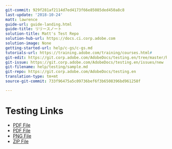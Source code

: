 ```yaml
---
git-commit: 929f281af2114d7ed4173f66e85085ded450a8c8
last-update: '2018-10-24'
matt: lawrence
guide-url: guide-landing.html
guide-title: リリースノート
solution-title: Matt's Test Repo
solution-hub-url: https://docs.ci.corp.adobe.com
solution-image: None
getting-started-url: help/c-gs/c-gs.md
tutorials-url: https://training.adobe.com/training/courses.html#
git-edit: https://git.corp.adobe.com/AdobeDocs/testing.en/tree/master/help/testing/sample.md
git-issue: https://git.corp.adobe.com/AdobeDocs/testing.en/issues/new
git-filename: help/testing/sample.md
git-repo: https://git.corp.adobe.com/AdobeDocs/testing.en
translation-type: tm+mt
source-git-commit: 733f96475a5c09736bef6f3b6508396bd961258f

---
```


# Testing Links

* [PDF File](acro.pdf)
* [PDF File](matt/Publish_Workflow.pdf)
* [PNG File](image.png)
* [ZIP File](archive.zip)
